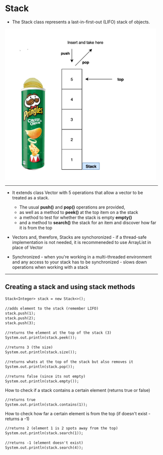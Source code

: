 # Stack
-  The Stack class represents a last-in-first-out (LIFO) stack of objects.

<img src="stack.PNG" height="500">

---------------------

-  It extends class Vector with 5 operations that allow a vector to be treated as a stack. 
    -  The usual **push()** and **pop()** operations are provided, 
    -  as well as a method to **peek()** at the top item on a the stack
    -  a method to test for whether the stack is empty **empty()**
    -  and a method to **search()** the stack for an item and discover how far it is from the top

-  Vectors and, therefore, Stacks are synchoronized
        -  if a thread-safe implementation is not needed, it is recommeneded to use ArrayList in place of Vector 
-  Synchronized - when you're working in a multi-threaded environment and any access to your stack has to be synchronized
        -  slows down operations when working with a stack

 ------------------------
 ## Creating a stack and using stack methods
```
Stack<Integer> stack = new Stack<>();

//adds element to the stack (remember LIFO)
stack.push(1);
stack.push(2);
stack.push(3);

//returns the element at the top of the stack (3)
System.out.println(stack.peek());

//returns 3 (the size)
System.out.println(stack.size());

//returns whats at the top of the stack but also removes it
System.out.println(stack.pop());

//returns false (since its not empty)
System.out.println(stack.empty());
```

How to check if a stack contains a certain element (returns true or false)
```
//returns true
System.out.println(stack.contains(1));
```

How to check how far a certain element is from the top (if doesn't exist - returns a -1)
```
//returns 2 (element 1 is 2 spots away from the top)
System.out.println(stack.search(1));

//returns -1 (element doesn't exist)
System.out.println(stack.search(4));
```
